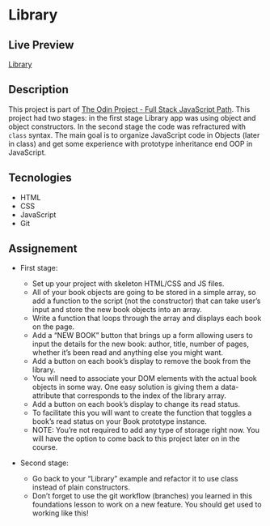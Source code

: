 # Library

## Live Preview
[Library](https://dak79.github.io/odin-library/)

## Description
This project is part of [The Odin Project - Full Stack JavaScript Path](https://www.theodinproject.com/lessons/node-path-javascript-library).
This project had two stages: in the first stage Library app was using object and object constructors. In the second stage the code was refractured with `class` syntax. The main goal is to organize JavaScript code in Objects (later in class) and get some experience with prototype inheritance end OOP in JavaScript.

## Tecnologies
* HTML
* CSS
* JavaScript
* Git

## Assignement
* First stage: 
    * Set up your project with skeleton HTML/CSS and JS files.
    * All of your book objects are going to be stored in a simple array, so add a function to the script (not the constructor) that can take user’s input and store the new book objects into an array. 
    * Write a function that loops through the array and displays each book on the page.
    * Add a “NEW BOOK” button that brings up a form allowing users to input the details for the new book: author, title, number of pages, whether it’s been read and anything else you might want.
    * Add a button on each book’s display to remove the book from the library.
    * You will need to associate your DOM elements with the actual book objects in some way. One easy solution is giving them a data-attribute that corresponds to the index of the library array.
    * Add a button on each book’s display to change its read status.
    * To facilitate this you will want to create the function that toggles a book’s read status on your Book prototype instance.
    * NOTE: You’re not required to add any type of storage right now. You will have the option to come back to this project later on in the course.

* Second stage:
    * Go back to your “Library” example and refactor it to use class instead of plain constructors. 
    * Don’t forget to use the git workflow (branches) you learned in this foundations lesson to work on a new feature. You should get used to working like this!
